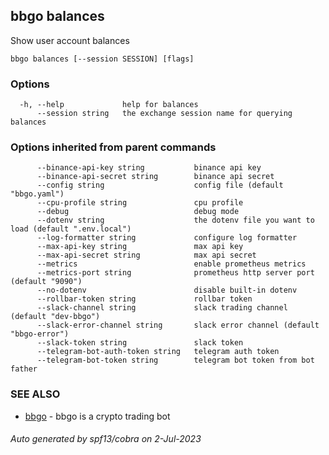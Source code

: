 ## bbgo balances

Show user account balances

```
bbgo balances [--session SESSION] [flags]
```

### Options

```
  -h, --help             help for balances
      --session string   the exchange session name for querying balances
```

### Options inherited from parent commands

```
      --binance-api-key string           binance api key
      --binance-api-secret string        binance api secret
      --config string                    config file (default "bbgo.yaml")
      --cpu-profile string               cpu profile
      --debug                            debug mode
      --dotenv string                    the dotenv file you want to load (default ".env.local")
      --log-formatter string             configure log formatter
      --max-api-key string               max api key
      --max-api-secret string            max api secret
      --metrics                          enable prometheus metrics
      --metrics-port string              prometheus http server port (default "9090")
      --no-dotenv                        disable built-in dotenv
      --rollbar-token string             rollbar token
      --slack-channel string             slack trading channel (default "dev-bbgo")
      --slack-error-channel string       slack error channel (default "bbgo-error")
      --slack-token string               slack token
      --telegram-bot-auth-token string   telegram auth token
      --telegram-bot-token string        telegram bot token from bot father
```

### SEE ALSO

* [bbgo](bbgo.md)	 - bbgo is a crypto trading bot

###### Auto generated by spf13/cobra on 2-Jul-2023
